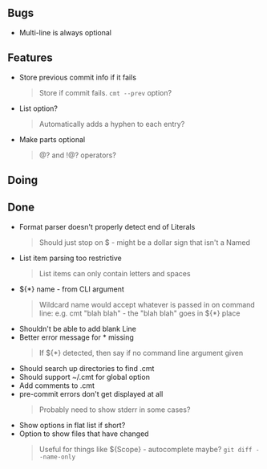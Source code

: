 ## Bugs

- Multi-line is always optional

## Features

- Store previous commit info if it fails
    > Store if commit fails. `cmt --prev` option?
- List option?
    > Automatically adds a hyphen to each entry?
- Make parts optional
    > @? and !@? operators?

## Doing


## Done

- Format parser doesn't properly detect end of Literals
    > Should just stop on $ - might be a dollar sign that isn't a Named
- List item parsing too restrictive
    > List items can only contain letters and spaces
- ${*} name - from CLI argument
    > Wildcard name would accept whatever is passed in on command line: e.g. cmt "blah blah" - the "blah blah" goes in ${*} place
- Shouldn't be able to add blank Line
- Better error message for * missing
    > If ${*} detected, then say if no command line argument given
- Should search up directories to find .cmt
- Should support ~/.cmt for global option
- Add comments to .cmt
- pre-commit errors don't get displayed at all
    > Probably need to show stderr in some cases?
- Show options in flat list if short?
- Option to show files that have changed
    > Useful for things like ${Scope} - autocomplete maybe? `git diff --name-only`
